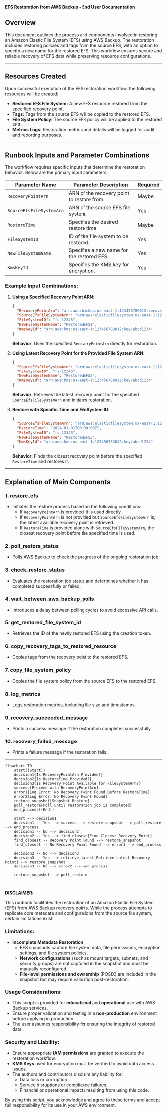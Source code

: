 **EFS Restoration from AWS Backup - End User Documentation**

## Overview
This document outlines the process and components involved in restoring an Amazon Elastic File System (EFS) using AWS Backup. The restoration includes restoring policies and tags from the source EFS, with an option to specify a new name for the restored EFS. This workflow ensures secure and reliable recovery of EFS data while preserving resource configurations.

---

## Resources Created
Upon successful execution of the EFS restoration workflow, the following resources will be created:

- **Restored EFS File System:** A new EFS resource restored from the specified recovery point.
- **Tags:** Tags from the source EFS will be copied to the restored EFS.
- **File System Policy:** The source EFS policy will be applied to the restored EFS.
- **Metrics Logs:** Restoration metrics and details will be logged for audit and reporting purposes.

---

## Runbook Inputs and Parameter Combinations
The workflow requires specific inputs that determine the restoration behavior. Below are the primary input parameters:

| **Parameter Name**          | **Parameter Description**                                           | **Required** |
|-----------------------------|---------------------------------------------------------------------|-----------------------|
| `RecoveryPointArn`          | ARN of the recovery point to restore from.                         | Maybe                   |
| `SourceEfsFileSystemArn`    | ARN of the source EFS file system.                                | Yes                  |
| `RestoreTime`               | Specifies the desired restore time.                               | Maybe                   |
| `FileSystemID`              | ID of the file system to be restored.                            | Yes                  |
| `NewFileSystemName`         | Specifies a new name for the restored EFS.                       | Yes                  |
| `KmsKeyId`                  | Specifies the KMS key for encryption.                           | Yes                  |

### Example Input Combinations:
1. **Using a Specified Recovery Point ARN**:
   ```json
   {
     "RecoveryPointArn": "arn:aws:backup:us-east-1:123456789012:recovery-point/abc123",
     "SourceEfsFileSystemArn": "arn:aws:elasticfilesystem:us-east-1:123456789012:file-system/fs-12345",
     "FileSystemID": "fs-12345",
     "NewFileSystemName": "RestoredEFS1",
     "KmsKeyId": "arn:aws:kms:us-east-1:123456789012:key/abcd1234"
   }
   ```
   **Behavior**: Uses the specified `RecoveryPointArn` directly for restoration.

2. **Using Latest Recovery Point for the Provided File System ARN**:
   ```json
   {
     "SourceEfsFileSystemArn": "arn:aws:elasticfilesystem:us-east-1:123456789012:file-system/fs-12345",
     "FileSystemID": "fs-12345",
     "NewFileSystemName": "RestoredEFS2",
     "KmsKeyId": "arn:aws:kms:us-east-1:123456789012:key/abcd1234"
   }
   ```
   **Behavior**: Retrieves the latest recovery point for the specified `SourceEfsFileSystemArn` and initiates restoration.

3. **Restore with Specific Time and FileSystem ID**:
   ```json
   {
     "SourceEfsFileSystemArn": "arn:aws:elasticfilesystem:us-east-1:123456789012:file-system/fs-12345",
     "RestoreTime": "2024-01-01T00:00:00Z",
     "FileSystemID": "fs-12345",
     "NewFileSystemName": "RestoredEFS3",
     "KmsKeyId": "arn:aws:kms:us-east-1:123456789012:key/abcd1234"
   }
   ```
   **Behavior**: Finds the closest recovery point before the specified `RestoreTime` and restores it.

---

## Explanation of Main Components

### 1. **restore_efs**
   - Initiates the restore process based on the following conditions:
     - If `RecoveryPointArn` is provided, it is used directly.
     - If `RecoveryPointArn` is not provided but `SourceEfsFileSystemArn` is, the latest available recovery point is retrieved.
     - If `RestoreTime` is provided along with `SourceEfsFileSystemArn`, the closest recovery point before the specified time is used.

### 2. **poll_restore_status**
   - Polls AWS Backup to check the progress of the ongoing restoration job.

### 3. **check_restore_status**
   - Evaluates the restoration job status and determines whether it has completed successfully or failed.

### 4. **wait_between_aws_backup_polls**
   - Introduces a delay between polling cycles to avoid excessive API calls.

### 5. **get_restored_file_system_id**
   - Retrieves the ID of the newly restored EFS using the creation token.

### 6. **copy_recovery_tags_to_restored_resource**
   - Copies tags from the recovery point to the restored EFS.

### 7. **copy_file_system_policy**
   - Copies the file system policy from the source EFS to the restored EFS.

### 8. **log_metrics**
   - Logs restoration metrics, including file size and timestamps.

### 9. **recovery_succeeded_message**
   - Prints a success message if the restoration completes successfully.

### 10. **recovery_failed_message**
   - Prints a failure message if the restoration fails.

---
```mermaid
flowchart TD
    start((Start))
    decision1{Is RecoveryPointArn Provided?}
    decision2{Is RestoreTime Provided?}
    decision3{Is Recovery Point Available for FileSystemArn?}
    success[Proceed with RecoveryPointArn]
    error1[Log Error: No Recovery Point Found Before RestoreTime]
    error2[Log Error: No Recovery Point Found]
    restore_snapshot[Snapshot Restore]
    poll_restore[Poll until restoration job is completed]
    end_process((End))

    start --> decision1
    decision1 -- Yes --> success --> restore_snapshot --> poll_restore --> end_process
    decision1 -- No --> decision2
    decision2 -- Yes --> find_closest[Find Closest Recovery Point]
    find_closest -- Recovery Point Found --> restore_snapshot
    find_closest -- No Recovery Point Found --> error1 --> end_process

    decision2 -- No --> decision3
    decision3 -- Yes --> retrieve_latest[Retrieve Latest Recovery Point] --> restore_snapshot
    decision3 -- No --> error2 --> end_process

    restore_snapshot --> poll_restore



```

**DISCLAIMER:**

This runbook facilitates the restoration of an Amazon Elastic File System (EFS) from AWS Backup recovery points. While the process attempts to replicate core metadata and configurations from the source file system, certain limitations exist:

### Limitations:
- **Incomplete Metadata Restoration:**
   - EFS snapshots capture file system data, file permissions, encryption settings, and file system policies.
   - **Network configurations** (such as mount targets, subnets, and security groups) are not captured in the snapshot and must be manually reconfigured.
   - **File-level permissions and ownership** (POSIX) are included in the snapshot but may require validation post-restoration.

### Usage Considerations:
- This script is provided for **educational** and **operational** use with AWS Backup services.
- Ensure proper validation and testing in a **non-production** environment before applying in production.
- The user assumes responsibility for ensuring the integrity of restored data.

### Security and Liability:
- Ensure appropriate **IAM permissions** are granted to execute the restoration workflow.
- **KMS Keys** used for encryption must be verified to avoid data access issues.
- The authors and contributors disclaim any liability for:
   - Data loss or corruption.
   - Service disruptions or compliance failures.
   - Financial or operational impacts resulting from using this code.

By using this script, you acknowledge and agree to these terms and accept full responsibility for its use in your AWS environment.
